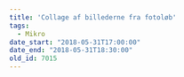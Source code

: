 ```yaml
---
title: 'Collage af billederne fra fotoløb'
tags:
  - Mikro
date_start: "2018-05-31T17:00:00"
date_end: "2018-05-31T18:30:00"
old_id: 7015
---
```

